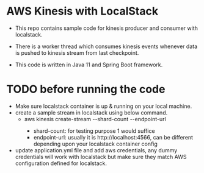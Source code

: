 # AWS Kinesis with LocalStack

* This repo contains sample code for kinesis producer and consumer with localstack.

* There is a worker thread which consumes kinesis events whenever data is pushed to kinesis stream from last checkpoint.

* This code is written in Java 11 and Spring Boot framework.

# TODO before running the code
* Make sure localstack container is up & running on your local machine.
* create a sample stream in localstack using below command.
  * aws kinesis create-stream <stream-name> --shard-count <shard-count> --endpoint-url <your-localstack-container-url>
    * shard-count: for testing purpose 1 would suffice
    * endpoint-url: usually it is http://localhost:4566, can be different depending upon your localstack container config
* update application.yml file and add aws credentials, any dummy credentials will work with localstack but make sure they match AWS configuration defined for localstack.
